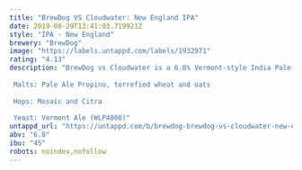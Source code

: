 ```yaml
---
title: "BrewDog VS Cloudwater: New England IPA"
date: 2019-08-29T13:41:03.719921Z
style: "IPA - New England"
brewery: "BrewDog"
image: "https://labels.untappd.com/labels/1932971"
rating: "4.13"
description: "BrewDog vs Cloudwater is a 6.8% Vermont-style India Pale Ale, hopped with Mosaic in the whirlpool only. Without any big-hitting additions of hops in the boil, we carried the flavour by heavily dry-hopping the brew with Citra and Mosaic. Topping out at around 35IBU, we also used oats in the recipe to deliver the trademark smooth mouthfeel – and made it truly authentic by propagating a one-off culture of Vermont yeast, specifically for the brew.  Malts: Pale Ale Propino, torrefied wheat and oats  Hops: Mosaic and Citra  Yeast: Vermont Ale (WLP4000)"
untappd_url: "https://untappd.com/b/brewdog-brewdog-vs-cloudwater-new-england-ipa/1932971"
abv: "6.8"
ibu: "45"
robots: noindex,nofollow
---
```

